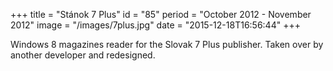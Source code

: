 +++
title = "Stánok 7 Plus"
id = "85"
period = "October 2012 - November 2012"
image = "/images/7plus.jpg"
date = "2015-12-18T16:56:44"
+++

Windows 8 magazines reader for the Slovak 7 Plus publisher. Taken over by another developer and redesigned. 
